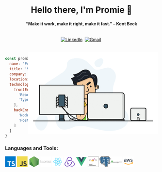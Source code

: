 <p>
  <h1 align="center"><b>Hello there, I'm Promie 👋</b></h1>
</p>
<p>
  <h4 align="center"><b>“Make it work, make it right, make it fast.” – Kent Beck</b></h4>
</p>

<p align="center">
<br>
<a href="https://www.linkedin.com/in/%F0%9F%A7%91%F0%9F%8F%BB%E2%80%8D%F0%9F%92%BB-promie-yutasane-635a741b8/"><img src="https://img.shields.io/badge/linkedin-%230077B5.svg?&style=for-the-badge&logo=linkedin&logoColor=white" alt="LinkedIn" /></a>&nbsp;
<a href="mailto:promie.yutasane@gmail.com?subject=Hi%20Promie"><img src="https://img.shields.io/badge/gmail-%23D14836.svg?&style=for-the-badge&logo=gmail&logoColor=white" alt="Gmail"/></a>&nbsp;
</p>

<br>

<img align="right" height="270px" alt="GIF" src="https://github.com/promie/promie/blob/main/developer.gif" />

```js
const promie: IPromie = {
  name: 'Promie Yutasane',
  title: 'Software Engineer',
  company: 'Nine',
  location: 'North Sydney, Australia',
  technologies: {
    frontEnd: [
      'React', 'Redux', 'VueJS',
      'TypeScript', 'Styled Components'
    ],
    backEnd: [
      'Nodejs', 'Express', 'TypeScript', 
      'Postgres', 'MongoDB', 'AWS'
    ]
  }
}
```

### Languages and Tools:
<div>
<img height="35" src="https://raw.githubusercontent.com/github/explore/80688e429a7d4ef2fca1e82350fe8e3517d3494d/topics/typescript/typescript.png">
<img height="35" src="https://raw.githubusercontent.com/github/explore/80688e429a7d4ef2fca1e82350fe8e3517d3494d/topics/javascript/javascript.png">
<img height="35" src="https://raw.githubusercontent.com/github/explore/80688e429a7d4ef2fca1e82350fe8e3517d3494d/topics/nodejs/nodejs.png">
<img height="35" src="https://raw.githubusercontent.com/github/explore/80688e429a7d4ef2fca1e82350fe8e3517d3494d/topics/express/express.png">
<img height="35" src="https://raw.githubusercontent.com/github/explore/80688e429a7d4ef2fca1e82350fe8e3517d3494d/topics/react/react.png">
<img height="35" src="https://raw.githubusercontent.com/github/explore/80688e429a7d4ef2fca1e82350fe8e3517d3494d/topics/redux/redux.png">
<img height="35" src="https://raw.githubusercontent.com/github/explore/80688e429a7d4ef2fca1e82350fe8e3517d3494d/topics/vue/vue.png">
<img height="35" src="https://raw.githubusercontent.com/github/explore/80688e429a7d4ef2fca1e82350fe8e3517d3494d/topics/styled-components/styled-components.png">
<img height="35" src="https://raw.githubusercontent.com/github/explore/80688e429a7d4ef2fca1e82350fe8e3517d3494d/topics/postgresql/postgresql.png">
<img height="35" src="https://raw.githubusercontent.com/github/explore/80688e429a7d4ef2fca1e82350fe8e3517d3494d/topics/mongodb/mongodb.png">
<img height="35" src="https://raw.githubusercontent.com/github/explore/80688e429a7d4ef2fca1e82350fe8e3517d3494d/topics/aws/aws.png">
</div>

